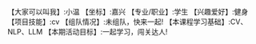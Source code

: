 【大家可以叫我】:小温
【坐标】:嘉兴
【专业/职业】:学生
【兴趣爱好】:健身
【项目技能】:cv
【组队情况】:未组队，快来一起!
【本课程学习基础】:CV、NLP、LLM
【本期活动目标】:一起学习，闯关达人!
